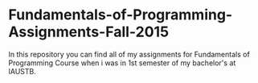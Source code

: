 # Fundamentals-of-Programming-Assignments-Fall-2015

In this repository you can find all of my assignments for Fundamentals of Programming Course when i was in 1st semester of my bachelor's at IAUSTB. 
